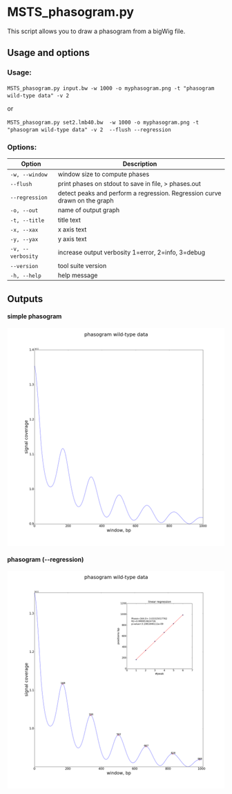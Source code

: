 # MSTS_phasogram.py

This script allows you to draw a phasogram from a bigWig file.

## Usage and options

### Usage:

`MSTS_phasogram.py input.bw -w 1000 -o myphasogram.png -t "phasogram wild-type data" -v 2`

or 

`MSTS_phasogram.py set2.lmb40.bw  -w 1000 -o myphasogram.png -t "phasogram wild-type data" -v 2  --flush --regression`

### Options:

| Option | Description |
| ------ | ----------- |
| `-w, --window` | window size to compute phases |
| `--flush` | print phases on stdout to save in file, > phases.out |   
| `--regression` | detect peaks and perform a regression. Regression curve drawn on the graph |
| `-o, --out` | name of output graph |
| `-t, --title` | title text |
| `-x, --xax` | x axis text |
| `-y, --yax` | y axis text |
| `-v, --verbosity` | increase output verbosity 1=error, 2=info, 3=debug |
| `--version` | tool suite version |
| `-h, --help` | help message |

## Outputs

#### simple phasogram
![image](images/myphasogram.png)

#### phasogram (--regression)
![image](images/myphasogram2.png)
